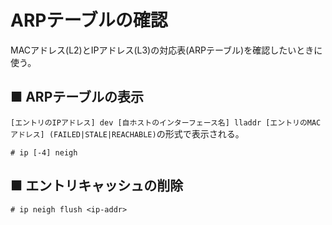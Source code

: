 # ARPテーブルの確認
MACアドレス(L2)とIPアドレス(L3)の対応表(ARPテーブル)を確認したいときに使う。
## ■ ARPテーブルの表示
`[エントリのIPアドレス] dev [自ホストのインターフェース名] lladdr [エントリのMACアドレス] (FAILED|STALE|REACHABLE)`の形式で表示される。
```
# ip [-4] neigh
```

## ■ エントリキャッシュの削除
```
# ip neigh flush <ip-addr>
```
